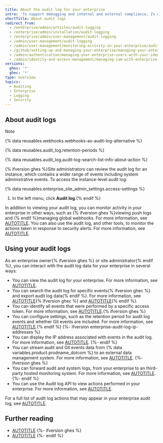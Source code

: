 ```yaml
---
title: About the audit log for your enterprise
intro: 'To support debugging and internal and external compliance, {% data variables.product.github %} provides logs of audited{% ifversion ghes %} system,{% endif %} user, organization, and repository events.'
shortTitle: About audit logs
redirect_from:
  - /enterprise/admin/articles/audit-logging
  - /enterprise/admin/installation/audit-logging
  - /enterprise/admin/user-management/audit-logging
  - /admin/user-management/audit-logging
  - /admin/user-management/monitoring-activity-in-your-enterprise/audit-logging
  - /github/setting-up-and-managing-your-enterprise/managing-your-enterprise-users-with-your-identity-provider/auditing-activity-in-your-enterprise
  - /admin/authentication/managing-your-enterprise-users-with-your-identity-provider/auditing-activity-in-your-enterprise
  - /admin/identity-and-access-management/managing-iam-with-enterprise-managed-users/auditing-activity-in-your-enterprise
versions:
  ghes: '*'
  ghec: '*'
type: overview
topics:
  - Auditing
  - Enterprise
  - Logging
  - Security
---
```


## About audit logs

> [!NOTE]
> {% data reusables.webhooks.webhooks-as-audit-log-alternative %}

{% data reusables.audit_log.retention-periods %}

{% data reusables.audit_log.audit-log-search-list-info-about-action %}

{% ifversion ghes %}Site administrators can review the audit log for an instance, which contains a wider range of events including system administrative events. To access the instance-level audit log:

{% data reusables.enterprise_site_admin_settings.access-settings %}
1. In the left menu, click **Audit log**.{% endif %}

In addition to viewing your audit log, you can monitor activity in your enterprise in other ways, such as {% ifversion ghes %}viewing push logs and {% endif %}managing global webhooks. For more information, see [AUTOTITLE](/admin/monitoring-activity-in-your-enterprise/exploring-user-activity). You can also use the audit log, and other tools, to monitor the actions taken in response to security alerts. For more information, see [AUTOTITLE](/code-security/getting-started/auditing-security-alerts).

## Using your audit logs

As an enterprise owner{% ifversion ghes %} or site administrator{% endif %}, you can interact with the audit log data for your enterprise in several ways:
* You can view the audit log for your enterprise. For more information, see [AUTOTITLE](/admin/monitoring-activity-in-your-enterprise/reviewing-audit-logs-for-your-enterprise/accessing-the-audit-log-for-your-enterprise).
* You can search the audit log for specific events{% ifversion ghec %} and export audit log data{% endif %}. For more information, see [AUTOTITLE](/admin/monitoring-activity-in-your-enterprise/reviewing-audit-logs-for-your-enterprise/searching-the-audit-log-for-your-enterprise){% ifversion ghec %} and [AUTOTITLE](/admin/monitoring-activity-in-your-enterprise/reviewing-audit-logs-for-your-enterprise/exporting-audit-log-activity-for-your-enterprise){% endif %}.
* You can identify all events that were performed by a specific access token. For more information, see [AUTOTITLE](/admin/monitoring-activity-in-your-enterprise/reviewing-audit-logs-for-your-enterprise/identifying-audit-log-events-performed-by-an-access-token).{% ifversion ghes %}
* You can configure settings, such as the retention period for audit log events and whether Git events are included. For more information, see [AUTOTITLE](/admin/monitoring-activity-in-your-enterprise/reviewing-audit-logs-for-your-enterprise/configuring-the-audit-log-for-your-enterprise).{% endif %}
{%- ifversion enterprise-audit-log-ip-addresses %}
* You can display the IP address associated with events in the audit log. For more information, see [AUTOTITLE](/admin/monitoring-activity-in-your-enterprise/reviewing-audit-logs-for-your-enterprise/displaying-ip-addresses-in-the-audit-log-for-your-enterprise).
{%- endif %}
* You can stream audit and Git events data from {% data variables.product.prodname_dotcom %} to an external data management system. For more information, see [AUTOTITLE](/admin/monitoring-activity-in-your-enterprise/reviewing-audit-logs-for-your-enterprise/streaming-the-audit-log-for-your-enterprise).
{%- ifversion ghes %}
* You can forward audit and system logs, from your enterprise to an third-party hosted monitoring system. For more information, see [AUTOTITLE](/admin/monitoring-activity-in-your-enterprise/exploring-user-activity/log-forwarding).
{%- endif %}
* You can use the Audit log API to view actions performed in your enterprise. For more information, see [AUTOTITLE](/admin/monitoring-activity-in-your-enterprise/reviewing-audit-logs-for-your-enterprise/using-the-audit-log-api-for-your-enterprise).

For a full list of audit log actions that may appear in your enterprise audit log, see [AUTOTITLE](/admin/monitoring-activity-in-your-enterprise/reviewing-audit-logs-for-your-enterprise/audit-log-events-for-your-enterprise).

## Further reading

* [AUTOTITLE](/organizations/keeping-your-organization-secure/managing-security-settings-for-your-organization/reviewing-the-audit-log-for-your-organization)
{%- ifversion ghes %}
* [AUTOTITLE](/admin/enterprise-management/monitoring-your-appliance/about-system-logs)
{%- endif %}
